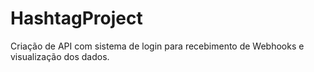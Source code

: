 # HashtagProject
Criação de API com sistema de login para recebimento de Webhooks e visualização dos dados. 
